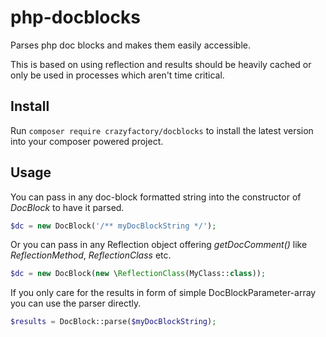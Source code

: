 php-docblocks
=======

Parses php doc blocks and makes them easily accessible.

This is based on using reflection and results should be heavily cached or only be used in processes which aren't time critical.

## Install

Run `composer require crazyfactory/docblocks` to install the latest version into your composer powered project.

## Usage

You can pass in any doc-block formatted string into the constructor of *DocBlock* to have it parsed.

```php
$dc = new DocBlock('/** myDocBlockString */');
```

Or you can pass in any Reflection object offering *getDocComment()* like *ReflectionMethod*, *ReflectionClass* etc.

```php
$dc = new DocBlock(new \ReflectionClass(MyClass::class));
```

If you only care for the results in form of simple DocBlockParameter-array you can use the parser directly.

```php
$results = DocBlock::parse($myDocBlockString);
```


